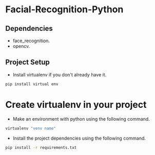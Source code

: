 # Facial-Recognition-Python

## Dependencies

- face_recognition.
- opencv.

## Project Setup

* Install virtualenv if you don't already have it.
``` python
pip install virtual env
```

# Create virtualenv in your project
* Make an environment with python using the following command.
``` python
virtualenv "venv name"
```

* Install the project dependencies using the following command.
```bash
pip install -r requirements.txt
```
